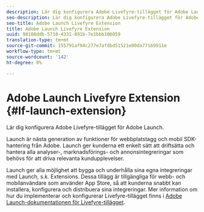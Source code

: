 ```yaml
---
description: Lär dig konfigurera Adobe Livefyre-tillägget för Adobe Launch.
seo-description: Lär dig konfigurera Adobe Livefyre-tillägget för Adobe Launch.
seo-title: Adobe Launch Livefyre Extension
title: Adobe Launch Livefyre Extension
uuid: 98108ddb-5710-4331-891b-7e1bbb106059
translation-type: tm+mt
source-git-commit: 155791af94c277e7afdbd51521e00da77169911e
workflow-type: tm+mt
source-wordcount: '142'
ht-degree: 0%

---
```


# Adobe Launch Livefyre Extension {#lf-launch-extension}

Lär dig konfigurera Adobe Livefyre-tillägget för Adobe Launch.

Launch är nästa generation av funktioner för webbplatstagg och mobil SDK-hantering från Adobe. Launch ger kunderna ett enkelt sätt att driftsätta och hantera alla analyser-, marknadsförings- och annonsintegreringar som behövs för att driva relevanta kundupplevelser.

Launch ger alla möjlighet att bygga och underhålla sina egna integreringar med Launch, s.k. Extensions. Dessa tillägg är tillgängliga för webb- och mobilanvändare som använder App Store, så att kunderna snabbt kan installera, konfigurera och distribuera sina integreringar. Mer information om hur du implementerar och konfigurerar Livefyre-tillägget finns i [Adobe Launch-dokumentationen för Livefyre-tillägget](https://docs.adobelaunch.com/extension-reference/web/adobe-livefyre-extension).